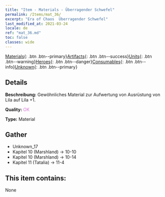 ```yaml
---
title: "Item - Materials - Überragender Schwefel"
permalink: /Items/mat_36/
excerpt: "Era of Chaos  Überragender Schwefel"
last_modified_at: 2021-03-24
locale: de
ref: "mat_36.md"
toc: false
classes: wide
---
```

 [Materials](/de/Items/){: .btn .btn--primary}[Artifacts](/de/Items/Artifacts/){: .btn .btn--success}[Units](/de/Items/Units/){: .btn .btn--warning}[Heroes](/de/Items/Heroes/){: .btn .btn--danger}[Consumables](/de/Items/Consumables/){: .btn .btn--info}[Unknown](/de/Items/Unknown/){: .btn .btn--primary}

## Details
 **Beschreibung:** Gewöhnliches Material zur Aufwertung von Ausrüstung von Lila auf Lila +1.

 **Quality:** <span style="color: #DA70D6">OK</span>

 **Type:** Material

## Gather

*    Unknown_17 
*    Kapitel 10 (Marshland) -> 10-10 
*    Kapitel 10 (Marshland) -> 10-14 
*    Kapitel 11 (Tatalia) -> 11-4 

## This item contains:

  None

